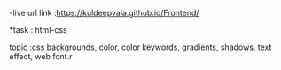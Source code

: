 -live url link :https://kuldeepvala.github.io/Frontend/

*task : html-css

topic :css backgrounds, color, color keywords, gradients, shadows, text effect, web font.r